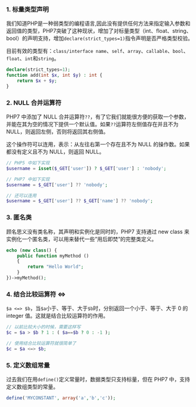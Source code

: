 ### 1. 标量类型声明
我们知道PHP是一种弱类型的编程语言,因此没有提供任何方法来指定输入参数和返回值的类型，PHP7突破了这种现状，增加了对标量类型（int、float、string、bool）的声明支持，增加`declare(strict_types=1)`指令声明是否严格类型校验。

目前有效的类型有：`class/interface name`、`self`、`array`、`callable`、`bool`、`float`、`int`和`string`。

```php
declare(strict_types=1);
function add(int $x, int $y) : int {
    return $x + $y;
}
```

### 2. NULL 合并运算符
PHP7 中添加了 NULL 合并运算符`??`，有了它我们就能很方便的获取一个参数，并能在其为空的情况下提供一个默认值。如果`??`运算符左侧值存在并且不为 NULL，则返回左侧，否则将返回其右侧值。

这个操作符可以连用，表示：从左往右第一个存在且不为 NULL 的操作数。如果都没有定义且不为 NULL，则返回 NULL。

```php
// PHP5 中如下实现
$username = isset($_GET['user']) ? $_GET['user'] : 'nobody';

// PHP7 中如下实现
$username = $_GET['user'] ?? 'nobody';

// 还可以连用
$username = $_GET['user'] ?? $_GET['name'] ?? 'nobody';
```

### 3. 匿名类
顾名思义没有类名称，其声明和实例化是同时的，PHP7 支持通过 new class 来实例化一个匿名类，可以用来替代一些”用后即焚”的完整类定义。

```php
echo (new class() {
    public function myMethod ()
    {
        return "Hello World";
    }
})->myMethod();
```

### 4. 结合比较运算符 <=>
`$a <=> $b`，当`$a`小于、等于、大于`$b`时，分别返回一个小于、等于、大于 0 的 integer 值。这就是结合比较运算符的作用。

```php
// 以前比较大小的时候，需要这样写
$c = $a > $b ? 1 : ( $a==$b ? 0 : -1 );

// 使用结合比较运算符就很简单了
$c = $a <=> $b;
```
### 5. 定义数组常量
过去我们在用`define()`定义常量时，数据类型只支持标量，但在 PHP7 中，支持定义数组类型的常量。

```php
define('MYCONSTANT', array('a','b','c'));
```




